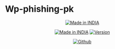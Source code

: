 # Wp-phishing-pk
<p align="center">
<a href="https://t.me/1Psychokiller"><img title="Made in INDIA" src="https://img.shields.io/badge/MADE%20IN-INDIA-SCRIPT?colorA=%23ff8100&colorB=%23017e40&colorC=%23ff0000&style=for-the-badge"></a>
</p>
<p align="center">
<a href="https://t.me/1Psychokiller"><img title="Made in INDIA" src="https://img.shields.io/badge/Tool-Ighack-green.svg"></a>
<a href="https://t.me/1Psychokiller"><img title="Version" src="https://img.shields.io/badge/Version-3.1-green.svg?style=flat-square"></a>
<p align="center">

</p>
<p align="center">
<a href="https://github.com/1Psychokiller"><img title="Github" src="https://telegra.ph/file/378f4d3c39a358d3cf28d.jpg"></a>
